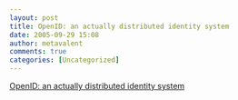 ```yaml
---
layout: post
title: OpenID: an actually distributed identity system
date: 2005-09-29 15:08
author: metavalent
comments: true
categories: [Uncategorized]
---
```

<a href="http://openid.net/">OpenID: an actually distributed identity system</a>
